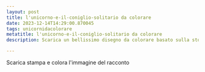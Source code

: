 ```yaml
---
layout: post
title: l'unicorno-e-il-coniglio-solitario da colorare
date: 2023-12-14T14:29:00.870045
tags: unicornidacolorare
metatitle: l'unicorno-e-il-coniglio-solitario da colorare
description: Scarica un bellissimo disegno da colorare basato sulla storia l'unicorno-e-il-coniglio-solitario

---
```

Scarica stampa e colora l'immagine del racconto
        